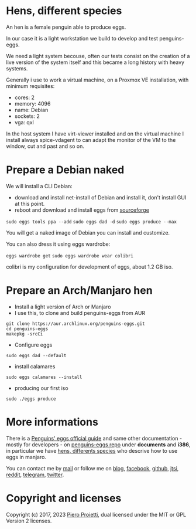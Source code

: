 # Hens, different species
An hen is a female penguin able to produce eggs. 

In our case it is a light workstation we build to develop and test penguins-eggs. 

We need a light system becouse, often our tests consist on the creation of a live version 
of the system itself and this became a long history with heavy systems.

Generally i use to work a virtual machine, on a Proxmox VE installation, with minimum requisites:
* cores: 2
* memory: 4096
* name: Debian
* sockets: 2
* vga: qxl

In the host system I have virt-viewer installed and on the virtual machine I install always spice-vdagent to can adapt the monitor of the VM to the window, cut and past and so on.


# Prepare a Debian naked
We will install a CLI Debian:
* download and install net-install of Debian and install it, don't install GUI at this point.
* reboot and download and install eggs from [sourceforge](https://sourceforge.net/projects/penguins-eggs/files/DEBS/)

```sudo eggs tools ppa --add```
```sudo eggs dad -d```
```sudo eggs produce --max```

You will get a naked image of Debian you can install and customize.

You can also dress it using eggs wardrobe:

```eggs wardrobe get```
```sudo eggs wardrobe wear colibri```

colibri is my configuration for development of eggs, about 1.2 GB iso.


# Prepare an Arch/Manjaro hen
* Install a light version of Arch or Manjaro
* I use this, to clone and build penguins-eggs from AUR
```
git clone https://aur.archlinux.org/penguins-eggs.git
cd penguins-eggs
makepkg -srcCi
```
* Configure eggs
```
sudo eggs dad --default
```
* install calamares
```
sudo eggs calamares --install
```
* producing our first iso
```
sudo ./eggs produce
```



# More informations
There is a [Penguins' eggs official guide](https://penguins-eggs.net/docs/Tutorial/users-guide) and same other documentation - mostly for developers - on [penguins-eggs repo](https://github.com/pieroproietti/penguins-eggs) under **documents** and **i386**, in particular we have [hens, differents species](https://github.com/pieroproietti/penguins-eggs/blob/master/documents/hens-different-species.md) who descrive how to use eggs in manjaro.

You can contact me by [mail](mailto://pieroproietti@gmail.com) or follow me on 
[blog](https://penguins-eggs.net), 
[facebook](https://www.facebook.com/groups/128861437762355/), 
[github](https://github.com/pieroproietti/penguins-krill), 
[jtsi](https://meet.jit.si/PenguinsEggsMeeting), 
[reddit](https://www.reddit.com/user/Artisan61), 
[telegram](https://t.me/penguins_eggs), 
[twitter](https://twitter.com/pieroproietti).

# Copyright and licenses
Copyright (c) 2017, 2023 [Piero Proietti](https://penguins-eggs.net/about-me.html), dual licensed under the MIT or GPL Version 2 licenses.
